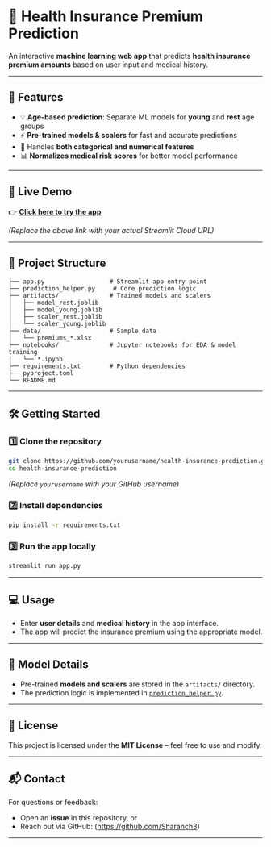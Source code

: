 # 🏥 Health Insurance Premium Prediction

An interactive **machine learning web app** that predicts **health insurance premium amounts** based on user input and medical history.

---

## 🌟 Features
- 💡 **Age-based prediction**: Separate ML models for **young** and **rest** age groups  
- ⚡ **Pre-trained models & scalers** for fast and accurate predictions  
- 🧩 Handles **both categorical and numerical features**  
- 📊 **Normalizes medical risk scores** for better model performance  

---

## 🚀 Live Demo
👉 [**Click here to try the app**](https://health-insaurance-predcitor.streamlit.app/)  

*(Replace the above link with your actual Streamlit Cloud URL)*

---

## 📁 Project Structure
```
├── app.py                  # Streamlit app entry point
├── prediction_helper.py     # Core prediction logic
├── artifacts/              # Trained models and scalers
│   ├── model_rest.joblib
│   ├── model_young.joblib
│   ├── scaler_rest.joblib
│   └── scaler_young.joblib
├── data/                   # Sample data
│   └── premiums_*.xlsx
├── notebooks/              # Jupyter notebooks for EDA & model training
│   └── *.ipynb
├── requirements.txt        # Python dependencies
├── pyproject.toml
└── README.md
```

---

## 🛠️ Getting Started

### 1️⃣ Clone the repository
```bash
git clone https://github.com/yourusername/health-insurance-prediction.git
cd health-insurance-prediction
```
*(Replace `yourusername` with your GitHub username)*

### 2️⃣ Install dependencies
```bash
pip install -r requirements.txt
```

### 3️⃣ Run the app locally
```bash
streamlit run app.py
```

---

## 💻 Usage
- Enter **user details** and **medical history** in the app interface.  
- The app will predict the insurance premium using the appropriate model.

---

## 🧠 Model Details
- Pre-trained **models and scalers** are stored in the `artifacts/` directory.  
- The prediction logic is implemented in [`prediction_helper.py`](prediction_helper.py).

---

## 📜 License
This project is licensed under the **MIT License** – feel free to use and modify.

---

## 📬 Contact
For questions or feedback:  
- Open an **issue** in this repository, or  
- Reach out via GitHub: (https://github.com/Sharanch3)  

---

